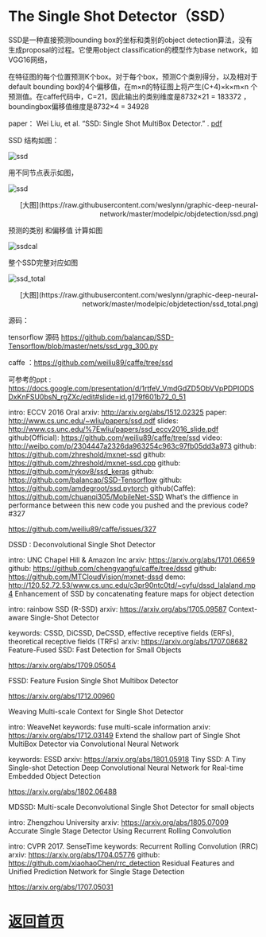 
# The Single Shot Detector（SSD）
SSD是一种直接预测bounding box的坐标和类别的object detection算法，没有生成proposal的过程。它使用object classification的模型作为base network，如VGG16网络，

在特征图的每个位置预测K个box。对于每个box，预测C个类别得分，以及相对于default bounding box的4个偏移值，在m×n的特征图上将产生(C+4)×k×m×n 个预测值。在caffe代码中，C=21，因此输出的类别维度是8732×21 = 183372 ，boundingbox偏移值维度是8732×4 = 34928


paper： Wei Liu, et al. “SSD: Single Shot MultiBox Detector.” . [pdf](https://arxiv.org/pdf/1512.02325.pdf)  

SSD 结构如图：

![ssd](https://github.com/weslynn/graphic-deep-neural-network/blob/master/otherpic/detectpic/ssd.jpg)




用不同节点表示如图，


![ssd](https://github.com/weslynn/graphic-deep-neural-network/blob/master/modelpic/objdetection/ssd.png)



<p align="right">[大图](https://raw.githubusercontent.com/weslynn/graphic-deep-neural-network/master/modelpic/objdetection/ssd.png)</p>



预测的类别 和偏移值 计算如图

![ssdcal](https://github.com/weslynn/graphic-deep-neural-network/blob/master/modelpic/objdetection/ssd_cal.png)


整个SSD完整对应如图


![ssd_total](https://github.com/weslynn/graphic-deep-neural-network/blob/master/modelpic/objdetection/ssd_total.png)



<p align="right">[大图](https://raw.githubusercontent.com/weslynn/graphic-deep-neural-network/master/modelpic/objdetection/ssd_total.png)</p>




源码：

tensorflow 源码 https://github.com/balancap/SSD-Tensorflow/blob/master/nets/ssd_vgg_300.py

caffe ：https://github.com/weiliu89/caffe/tree/ssd

可参考的ppt : https://docs.google.com/presentation/d/1rtfeV_VmdGdZD5ObVVpPDPIODSDxKnFSU0bsN_rgZXc/edit#slide=id.g179f601b72_0_51

intro: ECCV 2016 Oral
arxiv: http://arxiv.org/abs/1512.02325
paper: http://www.cs.unc.edu/~wliu/papers/ssd.pdf
slides: http://www.cs.unc.edu/%7Ewliu/papers/ssd_eccv2016_slide.pdf
github(Official): https://github.com/weiliu89/caffe/tree/ssd
video: http://weibo.com/p/2304447a2326da963254c963c97fb05dd3a973
github: https://github.com/zhreshold/mxnet-ssd
github: https://github.com/zhreshold/mxnet-ssd.cpp
github: https://github.com/rykov8/ssd_keras
github: https://github.com/balancap/SSD-Tensorflow
github: https://github.com/amdegroot/ssd.pytorch
github(Caffe): https://github.com/chuanqi305/MobileNet-SSD
What’s the diffience in performance between this new code you pushed and the previous code? #327

https://github.com/weiliu89/caffe/issues/327

DSSD : Deconvolutional Single Shot Detector

intro: UNC Chapel Hill & Amazon Inc
arxiv: https://arxiv.org/abs/1701.06659
github: https://github.com/chengyangfu/caffe/tree/dssd
github: https://github.com/MTCloudVision/mxnet-dssd
demo: http://120.52.72.53/www.cs.unc.edu/c3pr90ntc0td/~cyfu/dssd_lalaland.mp4
Enhancement of SSD by concatenating feature maps for object detection

intro: rainbow SSD (R-SSD)
arxiv: https://arxiv.org/abs/1705.09587
Context-aware Single-Shot Detector

keywords: CSSD, DiCSSD, DeCSSD, effective receptive fields (ERFs), theoretical receptive fields (TRFs)
arxiv: https://arxiv.org/abs/1707.08682
Feature-Fused SSD: Fast Detection for Small Objects

https://arxiv.org/abs/1709.05054

FSSD: Feature Fusion Single Shot Multibox Detector

https://arxiv.org/abs/1712.00960

Weaving Multi-scale Context for Single Shot Detector

intro: WeaveNet
keywords: fuse multi-scale information
arxiv: https://arxiv.org/abs/1712.03149
Extend the shallow part of Single Shot MultiBox Detector via Convolutional Neural Network

keywords: ESSD
arxiv: https://arxiv.org/abs/1801.05918
Tiny SSD: A Tiny Single-shot Detection Deep Convolutional Neural Network for Real-time Embedded Object Detection

https://arxiv.org/abs/1802.06488

MDSSD: Multi-scale Deconvolutional Single Shot Detector for small objects

intro: Zhengzhou University
arxiv: https://arxiv.org/abs/1805.07009
Accurate Single Stage Detector Using Recurrent Rolling Convolution

intro: CVPR 2017. SenseTime
keywords: Recurrent Rolling Convolution (RRC)
arxiv: https://arxiv.org/abs/1704.05776
github: https://github.com/xiaohaoChen/rrc_detection
Residual Features and Unified Prediction Network for Single Stage Detection

https://arxiv.org/abs/1707.05031

# [返回首页](https://github.com/weslynn/graphic-deep-neural-network/)